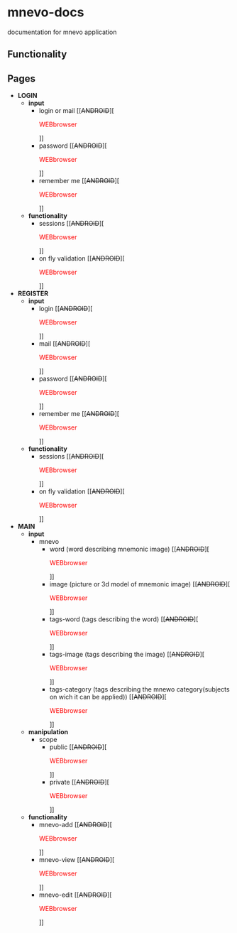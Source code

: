 # mnevo-docs
documentation for mnevo application 

## Functionality

## Pages 
- **LOGIN**  
  - **input**  
    - login or mail [[<del>ANDROID</del>][<p style='color:red'>WEBbrowser</p>]]
    - password [[<del>ANDROID</del>][<p style='color:red'>WEBbrowser</p>]]
    - remember me [[<del>ANDROID</del>][<p style='color:red'>WEBbrowser</p>]]
  - **functionality**
    - sessions [[<del>ANDROID</del>][<p style='color:red'>WEBbrowser</p>]]
    - on fly validation [[<del>ANDROID</del>][<p style='color:red'>WEBbrowser</p>]]
- **REGISTER**  
  - **input**
    - login [[<del>ANDROID</del>][<p style='color:red'>WEBbrowser</p>]]
    - mail [[<del>ANDROID</del>][<p style='color:red'>WEBbrowser</p>]]
    - password [[<del>ANDROID</del>][<p style='color:red'>WEBbrowser</p>]]
    - remember me [[<del>ANDROID</del>][<p style='color:red'>WEBbrowser</p>]]
  - **functionality**
    - sessions [[<del>ANDROID</del>][<p style='color:red'>WEBbrowser</p>]]
    - on fly validation [[<del>ANDROID</del>][<p style='color:red'>WEBbrowser</p>]]
- **MAIN**  
  - **input** 
    - mnevo
      - word (word describing mnemonic image) [[<del>ANDROID</del>][<p style='color:red'>WEBbrowser</p>]]
      - image (picture or 3d model of mnemonic image) [[<del>ANDROID</del>][<p style='color:red'>WEBbrowser</p>]]
      - tags-word (tags describing the word) [[<del>ANDROID</del>][<p style='color:red'>WEBbrowser</p>]]
      - tags-image (tags describing the image) [[<del>ANDROID</del>][<p style='color:red'>WEBbrowser</p>]]
      - tags-category (tags describing the mnewo category(subjects on wich it can be applied)) [[<del>ANDROID</del>][<p style='color:red'>WEBbrowser</p>]]
  - **manipulation**
    - scope
      - public [[<del>ANDROID</del>][<p style='color:red'>WEBbrowser</p>]]
      - private [[<del>ANDROID</del>][<p style='color:red'>WEBbrowser</p>]]
  - **functionality**
    - mnevo-add [[<del>ANDROID</del>][<p style='color:red'>WEBbrowser</p>]]
    - mnevo-view [[<del>ANDROID</del>][<p style='color:red'>WEBbrowser</p>]]
    - mnevo-edit [[<del>ANDROID</del>][<p style='color:red'>WEBbrowser</p>]]


